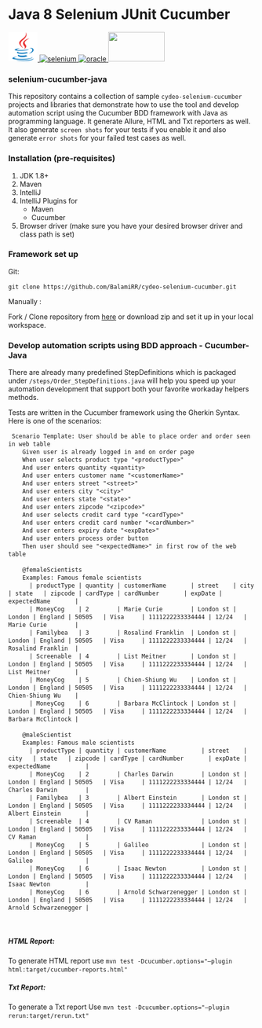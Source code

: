 # Java 8  Selenium  JUnit  Cucumber

<p align="left"> 

<a href="https://www.java.com" target="_blank" rel="noreferrer"> 
  <img src="https://raw.githubusercontent.com/devicons/devicon/master/icons/java/java-original.svg" alt="java" width="60" height="60"/> 
</a> 

<a href="https://www.selenium.dev" target="_blank" rel="noreferrer">
  <img src="https://selenium.dev/images/selenium_logo_square_green.png" alt="selenium" width="60" height="60"/> 
</a>    

<a href="https://www.oracle.com/" target="_blank" rel="noreferrer"> 
  <img src="https://lisacrispin.com/wp-content/uploads/2019/01/Screen-Shot-2019-01-17-at-12.13.33-PM.png" alt="oracle" width="60" height="60"/> 
</a>

<a href="https://encrypted-tbn0.gstatic.com/images?q=tbn:ANd9GcSPEOYG6Ap6vFoqv5bNXkDvnCa1yAqbDr_f_YQhXa97QwYXvNqWIvnCzpFJJz1ZwcLrwbM&usqp=CAU" rel="noreferrer">
  <img src="https://www.codeaffine.com/wp-content/uploads/2016/02/junit-lambda.png" width="115" height="60"/> 
</a> 
</p>

### selenium-cucumber-java

This repository contains a collection of sample `cydeo-selenium-cucumber` projects and libraries that demonstrate how to
use the tool and develop automation script using the Cucumber BDD framework with Java as programming language.
It generate Allure, HTML and Txt reporters as well. It also generate `screen shots` for your tests if you enable it and
also generate `error shots` for your failed test cases as well.

### Installation (pre-requisites)

1. JDK 1.8+ 
2. Maven 
3. IntelliJ
4. IntelliJ Plugins for
    - Maven
    - Cucumber
5. Browser driver (make sure you have your desired browser driver and class path is set)

### Framework set up

Git:

    git clone https://github.com/BalamiRR/cydeo-selenium-cucumber.git
 
Manually :

Fork / Clone repository from [here](https://github.com/BalamiRR/cydeo-selenium-cucumber/archive/main.zip) or download zip and set
it up in your local workspace.


### Develop automation scripts using BDD approach - Cucumber-Java

There are already many predefined StepDefinitions which is packaged under `/steps/Order_StepDefinitions.java` will help you speed
up your automation development that support both your favorite workaday helpers methods.

Tests are written in the Cucumber framework using the Gherkin Syntax.
Here is one of the scenarios:

```
 Scenario Template: User should be able to place order and order seen in web table
    Given user is already logged in and on order page
    When user selects product type "<productType>"
    And user enters quantity <quantity>
    And user enters customer name "<customerName>"
    And user enters street "<street>"
    And user enters city "<city>"
    And user enters state "<state>"
    And user enters zipcode "<zipcode>"
    And user selects credit card type "<cardType>"
    And user enters credit card number "<cardNumber>"
    And user enters expiry date "<expDate>"
    And user enters process order button
    Then user should see "<expectedName>" in first row of the web table

    @femaleScientists
    Examples: Famous female scientists
      | productType | quantity | customerName       | street    | city   | state   | zipcode | cardType | cardNumber       | expDate | expectedName       |
      | MoneyCog    | 2        | Marie Curie        | London st | London | England | 50505   | Visa     | 1111222233334444 | 12/24   | Marie Curie        |
      | Familybea   | 3        | Rosalind Franklin  | London st | London | England | 50505   | Visa     | 1111222233334444 | 12/24   | Rosalind Franklin  |
      | Screenable  | 4        | List Meitner       | London st | London | England | 50505   | Visa     | 1111222233334444 | 12/24   | List Meitner       |
      | MoneyCog    | 5        | Chien-Shiung Wu    | London st | London | England | 50505   | Visa     | 1111222233334444 | 12/24   | Chien-Shiung Wu    |
      | MoneyCog    | 6        | Barbara McClintock | London st | London | England | 50505   | Visa     | 1111222233334444 | 12/24   | Barbara McClintock |

    @maleScientist
    Examples: Famous male scientists
      | productType | quantity | customerName          | street    | city   | state   | zipcode | cardType | cardNumber       | expDate | expectedName          |
      | MoneyCog    | 2        | Charles Darwin        | London st | London | England | 50505   | Visa     | 1111222233334444 | 12/24   | Charles Darwin        |
      | Familybea   | 3        | Albert Einstein       | London st | London | England | 50505   | Visa     | 1111222233334444 | 12/24   | Albert Einstein       |
      | Screenable  | 4        | CV Raman              | London st | London | England | 50505   | Visa     | 1111222233334444 | 12/24   | CV Raman              |
      | MoneyCog    | 5        | Galileo               | London st | London | England | 50505   | Visa     | 1111222233334444 | 12/24   | Galileo               |
      | MoneyCog    | 6        | Isaac Newton          | London st | London | England | 50505   | Visa     | 1111222233334444 | 12/24   | Isaac Newton          |
      | MoneyCog    | 6        | Arnold Schwarzenegger | London st | London | England | 50505   | Visa     | 1111222233334444 | 12/24   | Arnold Schwarzenegger |
      
     
```


##### HTML Report:

To generate HTML report use  `mvn test -Dcucumber.options="–plugin html:target/cucumber-reports.html"`

##### Txt Report:

To generate a Txt report Use `mvn test -Dcucumber.options="–plugin rerun:target/rerun.txt"`


